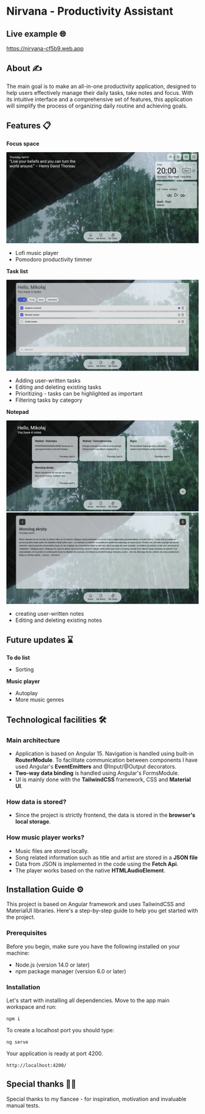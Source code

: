 # Nirvana - Productivity Assistant

## Live example 🌐

https://nirvana-cf5b9.web.app

## About ✍️

The main goal is to make an all-in-one productivity application, designed to help users effectively manage their daily tasks, take notes and focus. With its intuitive interface and a comprehensive set of features, this application will simplify the process of organizing daily routine and achieving goals.

## Features 📋

**Focus space**

![home](./src/assets/Images/Mockup/home.webp)

- Lofi music player
- Pomodoro productivity timmer

**Task list**

![To do](./src/assets/Images/Mockup/todo.webp)

- Adding user-written tasks
- Editing and deleting existing tasks
- Prioritizing - tasks can be highlighted as important
- Filtering tasks by category

**Notepad**

![Notepad](./src/assets/Images/Mockup/Notepad.webp)
![Note](./src/assets/Images/Mockup/note.webp)

- creating user-written notes
- Editing and deleting existing notes

## Future updates ⌛

**To do list**

- Sorting

**Music player**

- Autoplay
- More music genres

## Technological facilities 🛠️

### Main architecture

- Application is based on Angular 15. Navigation is handled using built-in **RouterModule**. To facilitate communication between components I have used Angular's **EventEmitters** and @Input/@Output decorators.
- **Two-way data binding** is handled using Angular's FormsModule.
- UI is mainly done with the **TailwindCSS** framework, CSS and **Material UI**.

### How data is stored?

- Since the project is strictly frontend, the data is stored in the **browser's local storage**.

### How music player works?

- Music files are stored locally.
- Song related information such as title and artist are stored in a **JSON file**
- Data from JSON is implemented in the code using the **Fetch Api**.
- The player works based on the native **HTMLAudioElement**.

## Installation Guide ⚙️

This project is based on Angular framework and uses TailwindCSS and MaterialUI libraries. Here's a step-by-step guide to help you get started with the project.

### Prerequisites

Before you begin, make sure you have the following installed on your machine:

- Node.js (version 14.0 or later)
- npm package manager (version 6.0 or later)

### Installation

Let's start with installing all dependencies. Move to the app main workspace and run:

    npm i

To create a localhost port you should type:

    ng serve

Your application is ready at port 4200.

    http://localhost:4200/

## Special thanks 🙏🏽

Special thanks to my fiancee - for inspiration, motivation and invaluable manual tests.
